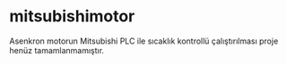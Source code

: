 # mitsubishimotor
Asenkron motorun Mitsubishi PLC ile sıcaklık kontrollü çalıştırılması
proje henüz tamamlanmamıştır.

